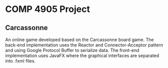 COMP 4905 Project
===============
Carcassonne
---------------
An online game developed based on the Carcassonne board game. The back-end implementation uses the Reactor and Connector-Acceptor pattern and using Google Protocol Buffer to serialize data. The front-end implementation uses JavaFX where the graphical interfaces are separated into .fxml files.
